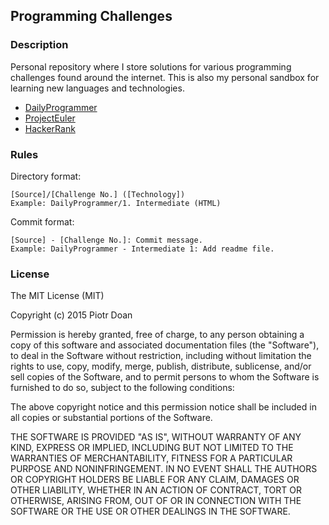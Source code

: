 Programming Challenges
-----------------------------

### Description

Personal repository where I store solutions for various programming challenges found around the internet. This is also my personal sandbox for learning new languages and technologies.

* [DailyProgrammer](https://reddit.com/r/dailyprogrammer/)
* [ProjectEuler](https://projecteuler.net/)
* [HackerRank](https://hackerrank.com/)

### Rules

Directory format:
```
[Source]/[Challenge No.] ([Technology])
Example: DailyProgrammer/1. Intermediate (HTML)
```

Commit format:
```
[Source] - [Challenge No.]: Commit message.
Example: DailyProgrammer - Intermediate 1: Add readme file.
```

### License

The MIT License (MIT)

Copyright (c) 2015 Piotr Doan

Permission is hereby granted, free of charge, to any person obtaining a copy
of this software and associated documentation files (the "Software"), to deal
in the Software without restriction, including without limitation the rights
to use, copy, modify, merge, publish, distribute, sublicense, and/or sell
copies of the Software, and to permit persons to whom the Software is
furnished to do so, subject to the following conditions:

The above copyright notice and this permission notice shall be included in all
copies or substantial portions of the Software.

THE SOFTWARE IS PROVIDED "AS IS", WITHOUT WARRANTY OF ANY KIND, EXPRESS OR
IMPLIED, INCLUDING BUT NOT LIMITED TO THE WARRANTIES OF MERCHANTABILITY,
FITNESS FOR A PARTICULAR PURPOSE AND NONINFRINGEMENT. IN NO EVENT SHALL THE
AUTHORS OR COPYRIGHT HOLDERS BE LIABLE FOR ANY CLAIM, DAMAGES OR OTHER
LIABILITY, WHETHER IN AN ACTION OF CONTRACT, TORT OR OTHERWISE, ARISING FROM,
OUT OF OR IN CONNECTION WITH THE SOFTWARE OR THE USE OR OTHER DEALINGS IN THE
SOFTWARE.
